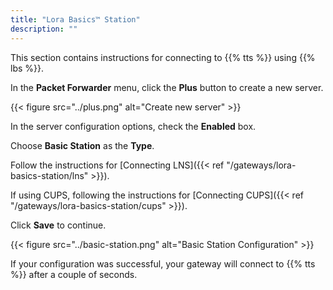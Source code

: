 ```yaml
---
title: "Lora Basics™ Station"
description: ""
---
```


This section contains instructions for connecting to {{% tts %}} using {{% lbs %}}.

<!--more-->

In the **Packet Forwarder** menu, click the **Plus** button to create a new server.

{{< figure src="../plus.png" alt="Create new server" >}}

In the server configuration options, check the **Enabled** box.

Choose **Basic Station** as the **Type**.

Follow the instructions for [Connecting LNS]({{< ref "/gateways/lora-basics-station/lns" >}}).

If using CUPS, following the instructions for [Connecting CUPS]({{< ref "/gateways/lora-basics-station/cups" >}}).

Click **Save** to continue.

{{< figure src="../basic-station.png" alt="Basic Station Configuration" >}}

If your configuration was successful, your gateway will connect to {{% tts %}} after a couple of seconds.
